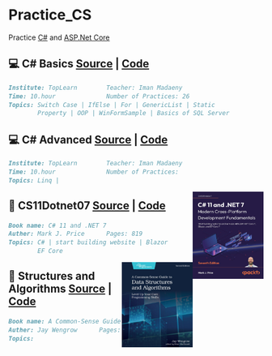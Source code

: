 # Practice_CS
Practice [C#](https://github.com/dotnet/csharplang) and [ASP.Net Core](https://github.com/dotnet/aspnetcore)

## 💻 C# Basics [Source](https://toplearn.com/c/gJY) | [Code](https://github.com/AliKZ07/Practice_CS/tree/main/C%23%20Basics)
```markdown
Institute: TopLearn        Teacher: Iman Madaeny           
Time: 10.hour              Number of Practices: 26 
Topics: Switch Case | IfElse | For | GenericList | Static 
        Property | OOP | WinFormSample | Basics of SQL Server
```
## 💻 C# Advanced [Source](https://toplearn.com/c/mZO) | [Code](https://github.com/AliKZ07/Practice_CS/tree/main/C%23%20Advanced)
```markdown
Institute: TopLearn        Teacher: Iman Madaeny           
Time: 10.hour              Number of Practices: 
Topics: Linq | 
```
<img align="right" src="https://raw.githubusercontent.com/AliKZ07/Practice_CS/main/content/images/CS11Dotnet07%20Book.jpg" alt="CS11Dotnet07 Book" width="140px" />

## 📓 CS11Dotnet07 [Source](https://a.co/d/1cTUHN6) | [Code](https://github.com/AliKZ07/Practice_CS/tree/main/CS11Dotnet07%20Book)
```markdown
Book name: C# 11 and .NET 7
Auther: Mark J. Price      Pages: 819 
Topics: C# | start building website | Blazor
        EF Core
```
<img align="right" src="https://raw.githubusercontent.com/alikzalikz/Practice_CS/main/content/images/Structures.and.Algorithms.Book.jpg" alt="Structures and Algorithms Book" width="140px" />

## 📓 Structures and Algorithms [Source](https://a.co/d/3QHz6QU) | [Code]()
```markdown
Book name: A Common-Sense Guide to Data Structures and Algorithms
Auther: Jay Wengrow      Pages: 499
Topics: 
```
